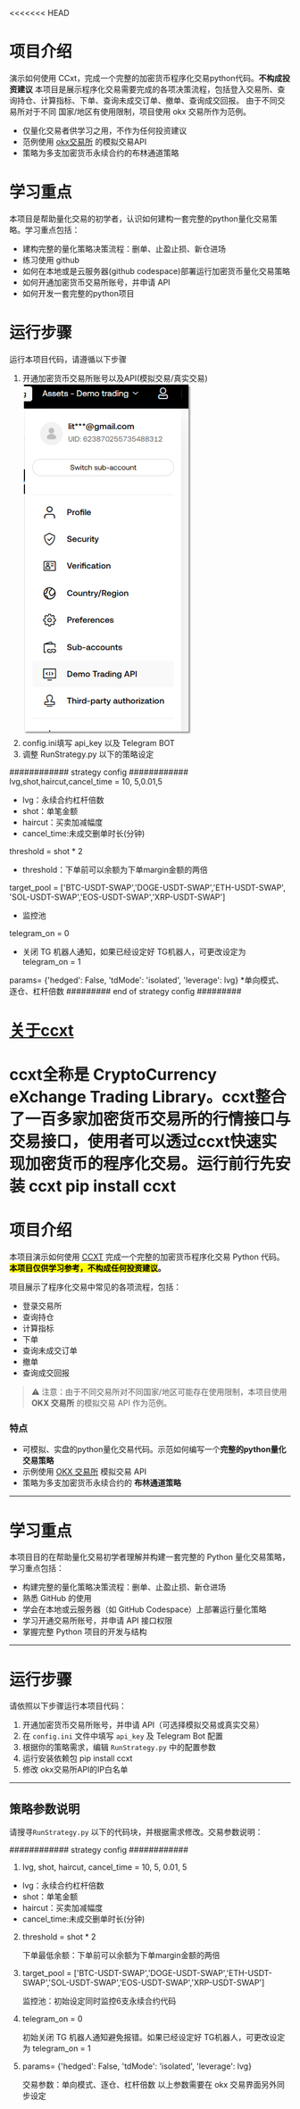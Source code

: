 <<<<<<< HEAD
# 项目介绍
演示如何使用 CCxt，完成一个完整的加密货币程序化交易python代码。**不构成投资建议**
本项目是展示程序化交易需要完成的各项决策流程，包括登入交易所、查询持仓、计算指标、下单、查询未成交订单、撤单、查询成交回报。
由于不同交易所对于不同 国家/地区有使用限制，项目使用 okx 交易所作为范例。

*   仅量化交易者供学习之用，不作为任何投资建议
*   范例使用 [okx交易所]([https://](https://www.okx.com/join/EZQUANT888)) 的模拟交易API
*   策略为多支加密货币永续合约的布林通道策略 

# 学习重点
本项目是帮助量化交易的初学者，认识如何建构一套完整的python量化交易策略。学习重点包括：
*   建构完整的量化策略决策流程：删单、止盈止损、新仓进场
*   练习使用 github
*   如何在本地或是云服务器(github codespace)部署运行加密货币量化交易策略
*   如何开通加密货币交易所账号，并申请 API
*   如何开发一套完整的python项目

# 运行步骤
运行本项目代码，请遵循以下步骤
1.   开通加密货币交易所账号以及API(模拟交易/真实交易)
![alt text](image.png)
2.   config.ini填写 api_key 以及 Telegram BOT
3.   调整 RunStrategy.py 以下的策略设定

############ strategy config ############   
lvg,shot,haircut,cancel_time = 10, 5,0.01,5
* lvg：永续合约杠杆倍数
* shot：单笔金额
* haircut：买卖加减幅度
* cancel_time:未成交删单时长(分钟)

threshold = shot * 2
* threshold：下单前可以余额为下单margin金额的两倍

target_pool = ['BTC-USDT-SWAP','DOGE-USDT-SWAP','ETH-USDT-SWAP',
               'SOL-USDT-SWAP','EOS-USDT-SWAP','XRP-USDT-SWAP']
* 监控池
  
telegram_on = 0
* 关闭 TG 机器人通知，如果已经设定好 TG机器人，可更改设定为 telegram_on = 1

params= {'hedged': False, 'tdMode': 'isolated', 'leverage': lvg} 
*单向模式、逐仓、杠杆倍数
######### end of strategy config #########   


# [关于ccxt]([https://](https://github.com/ccxt/ccxt))
ccxt全称是 CryptoCurrency eXchange Trading Library。ccxt整合了一百多家加密货币交易所的行情接口与交易接口，使用者可以透过ccxt快速实现加密货币的程序化交易。运行前行先安装 ccxt
pip install ccxt
=======
# 项目介绍

本项目演示如何使用 [CCXT](https://github.com/ccxt/ccxt) 完成一个完整的加密货币程序化交易 Python 代码。**<mark>本项目仅供学习参考，不构成任何投资建议</mark>。**

项目展示了程序化交易中常见的各项流程，包括：
- 登录交易所
- 查询持仓
- 计算指标
- 下单
- 查询未成交订单
- 撤单
- 查询成交回报  

> ⚠️ 注意：由于不同交易所对不同国家/地区可能存在使用限制，本项目使用 **OKX 交易所** 的模拟交易 API 作为范例。

### 特点

- 可模拟、实盘的python量化交易代码。示范如何编写一个**完整的python量化交易策略**
- 示例使用 [OKX 交易所](https://www.okx.com/join/EZQUANT888) 模拟交易 API
- 策略为多支加密货币永续合约的 **布林通道策略**

---

# 学习重点

本项目目的在帮助量化交易初学者理解并构建一套完整的 Python 量化交易策略，学习重点包括：

- 构建完整的量化策略决策流程：删单、止盈止损、新仓进场 
- 熟悉 GitHub 的使用
- 学会在本地或云服务器（如 GitHub Codespace）上部署运行量化策略
- 学习开通交易所账号，并申请 API 接口权限
- 掌握完整 Python 项目的开发与结构 

---

# 运行步骤

请依照以下步骤运行本项目代码：
1. 开通加密货币交易所账号，并申请 API（可选择模拟交易或真实交易）
2. 在 `config.ini` 文件中填写 `api_key` 及 Telegram Bot 配置 
3. 根据你的策略需求，编辑 `RunStrategy.py` 中的配置参数
4. 运行安装依赖包 pip install ccxt
5. 修改 okx交易所API的IP白名单

---

## 策略参数说明

请搜寻`RunStrategy.py` 以下的代码块，并根据需求修改。交易参数说明：

############ strategy config ############

1. lvg, shot, haircut, cancel_time = 10, 5, 0.01, 5
   
  - lvg：永续合约杠杆倍数 
  - shot：单笔金额  
  - haircut：买卖加减幅度  
  - cancel_time:未成交删单时长(分钟)
    

2. threshold = shot * 2

    下单最低余额：下单前可以余额为下单margin金额的两倍
   

4. target_pool = ['BTC-USDT-SWAP','DOGE-USDT-SWAP','ETH-USDT-SWAP','SOL-USDT-SWAP','EOS-USDT-SWAP','XRP-USDT-SWAP']

    监控池：初始设定同时监控6支永续合约代码
   

4. telegram_on = 0

    初始关闭 TG 机器人通知避免报错。如果已经设定好 TG机器人，可更改设定为 telegram_on = 1


5. params= {'hedged': False, 'tdMode': 'isolated', 'leverage': lvg}

    交易参数：单向模式、逐仓、杠杆倍数 
    以上参数需要在 okx 交易界面另外同步设定
